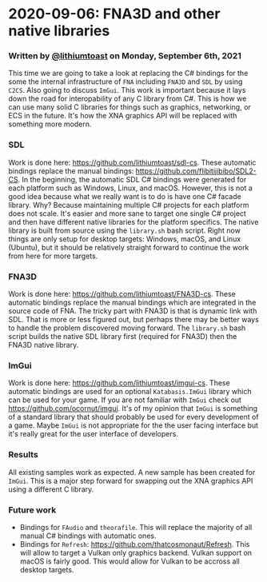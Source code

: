 # 2020-09-06: FNA3D and other native libraries

### Written by [@lithiumtoast](https://github.com/lithiumtoast) on Monday, September 6th, 2021

This time we are going to take a look at replacing the C# bindings for the some the internal infrastructure of `FNA` including `FNA3D` and `SDL` by using `C2CS`. Also going to discuss `ImGui`. This work is important because it lays down the road for interopability of any C library from C#. This is how we can use many solid C libraries for things such as graphics, networking, or ECS in the future. It's how the XNA graphics API will be replaced with something more modern.

### SDL

Work is done here: https://github.com/lithiumtoast/sdl-cs. These automatic bindings replace the manual bindings: https://github.com/flibitijibibo/SDL2-CS. In the beginning, the automatic SDL C# bindings were generated for each platform such as Windows, Linux, and macOS. However, this is not a good idea because what we really want is to do is have one C# facade library. Why? Because maintaining multiple C# projects for each platform does not scale. It's easier and more sane to target one single C# project and then have different native libraries for the platform specifics. The native library is built from source using the `library.sh` bash script. Right now things are only setup for desktop targets: Windows, macOS, and Linux (Ubuntu), but it should be relatively straight forward to continue the work from here for more targets.

### FNA3D

Work is done here: https://github.com/lithiumtoast/FNA3D-cs. These automatic bindings replace the manual bindings which are integrated in the source code of FNA. The tricky part with FNA3D is that is dynamic link with SDL. That is more or less figured out, but perhaps there may be better ways to handle the problem discovered moving forward. The `library.sh` bash script builds the native SDL library first (required for FNA3D) then the FNA3D native library.

### ImGui

Work is done here: https://github.com/lithiumtoast/imgui-cs. These automatic bindings are used for an optional `Katabasis.ImGui` library which can be used for your game. If you are not familiar with `ImGui` check out https://github.com/ocornut/imgui. It's of my opinion that `ImGui` is something of a standard library that should probably be used for every development of a game. Maybe `ImGui` is not appropriate for the the user facing interface but it's really great for the user interface of developers.

### Results

All existing samples work as expected. A new sample has been created for `ImGui`. This is a major step forward for swapping out the XNA graphics API using a different C library.

### Future work

- Bindings for `FAudio` and `theorafile`. This will replace the majority of all manual C# bindings with automatic ones.
- Bindings for `Refresh`: https://github.com/thatcosmonaut/Refresh. This will allow to target a Vulkan only graphics backend. Vulkan support on macOS is fairly good. This would allow for Vulkan to be accross all desktop targets.
